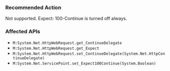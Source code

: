 ### Recommended Action
Not supported.  Expect: 100-Continue is turned off always.

### Affected APIs
* `M:System.Net.HttpWebRequest.get_ContinueDelegate`
* `M:System.Net.HttpWebRequest.get_Expect`
* `M:System.Net.HttpWebRequest.set_ContinueDelegate(System.Net.HttpContinueDelegate)`
* `M:System.Net.ServicePoint.set_Expect100Continue(System.Boolean)`
